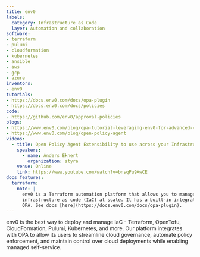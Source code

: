 ```yaml
---
title: env0
labels:
  category: Infrastructure as Code
  layer: Automation and collaboration
software:
- terraform
- pulumi
- cloudformation
- kubernetes
- ansible
- aws
- gcp
- azure
inventors:
- env0
tutorials:
- https://docs.env0.com/docs/opa-plugin
- https://docs.env0.com/docs/policies
code:
- https://github.com/env0/approval-policies
blogs:
- https://www.env0.com/blog/opa-tutorial-leveraging-env0-for-advanced-cloud-policy-management
- https://www.env0.com/blog/open-policy-agent
videos:
  - title: Open Policy Agent Extensibility to use across your Infrastructure as Code
    speakers:
      - name: Anders Eknert
        organization: styra
    venue: Online
    link: https://www.youtube.com/watch?v=bnsqPu9XwCE
docs_features:
  terraform:
    note: |
      env0 is a Terraform automation platform that allows you to manage your
      infrastructure as code (IaC) at scale. It has a built-in integration with
      OPA. See docs [here](https://docs.env0.com/docs/opa-plugin).
---
```


env0 is the best way to deploy and manage IaC - Terraform, OpenTofu, CloudFormation, Pulumi, Kubernetes, and more. Our platform integrates with OPA to allow its users to streamline cloud governance, automate policy enforcement, and maintain control over cloud deployments while enabling managed self-service.
